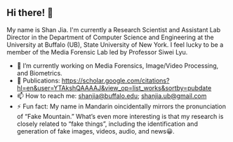 ## Hi there! 👋

My name is Shan Jia. I'm currently a Research Scientist and Assistant Lab Director in the Department of Computer Science and Engineering at the University at Buffalo (UB), State University of New York. I feel lucky to be a member of the Media Forensic Lab led by Professor Siwei Lyu.

- 🔭 I’m currently working on Media Forensics, Image/Video Processing, and Biometrics.
- 📑 Publications: https://scholar.google.com/citations?hl=en&user=YTAkshQAAAAJ&view_op=list_works&sortby=pubdate 
- 📫 How to reach me: shanjia@buffalo.edu; shanjia.ub@gmail.com
- ⚡ Fun fact: My name in Mandarin oincidentally mirrors the pronunciation of “Fake Mountain.” What’s even more interesting is that my research is closely related to “fake things”, including the identification and generation of fake images, videos, audio, and news😀.
  
<!--
**shanface33/shanface33** is a ✨ _special_ ✨ repository because its `README.md` (this file) appears on your GitHub profile.

Here are some ideas to get you started:

- 🔭 I’m currently working on ...
- 🌱 I’m currently learning ...
- 👯 I’m looking to collaborate on ...
- 🤔 I’m looking for help with ...
- 💬 Ask me about ...
- 📫 How to reach me: ...
- 😄 Pronouns: ...
- ⚡ Fun fact: ...
-->
